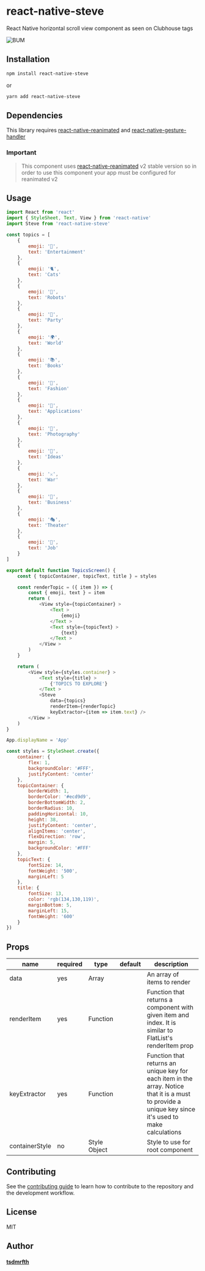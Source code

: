 # react-native-steve

React Native horizontal scroll view component as seen on Clubhouse tags

![BUM](https://media.giphy.com/media/FFq4lKeqeAIFrh7CrI/giphy.gif)

## Installation

```sh
npm install react-native-steve
```

or

```sh
yarn add react-native-steve
```

## Dependencies
This library requires [react-native-reanimated](https://github.com/software-mansion/react-native-reanimated) and [react-native-gesture-handler](https://github.com/software-mansion/react-native-gesture-handler)

### Important

> This component uses [react-native-reanimated](https://docs.swmansion.com/react-native-reanimated/docs) v2 stable version so in order to use this component your app must be configured for reanimated v2

## Usage

```javascript
import React from 'react'
import { StyleSheet, Text, View } from 'react-native'
import Steve from 'react-native-steve'

const topics = [
    {
        emoji: '🍻',
        text: 'Entertainment'
    },
    {
        emoji: '🐈',
        text: 'Cats'
    },
    {
        emoji: '🦾',
        text: 'Robots'
    },
    {
        emoji: '🎉',
        text: 'Party'
    },
    {
        emoji: '🌍',
        text: 'World'
    },
    {
        emoji: '📚',
        text: 'Books'
    },
    {
        emoji: '👘',
        text: 'Fashion'
    },
    {
        emoji: '📱',
        text: 'Applications'
    },
    {
        emoji: '📸',
        text: 'Photography'
    },
    {
        emoji: '🧠',
        text: 'Ideas'
    },
    {
        emoji: '⚔️',
        text: 'War'
    },
    {
        emoji: '💼',
        text: 'Business'
    },
    {
        emoji: '🎭',
        text: 'Theater'
    },
    {
        emoji: '📮',
        text: 'Job'
    }
]

export default function TopicsScreen() {
    const { topicContainer, topicText, title } = styles

    const renderTopic = ({ item }) => {
        const { emoji, text } = item
        return (
            <View style={topicContainer} >
                <Text >
                    {emoji}
                </Text >
                <Text style={topicText} >
                    {text}
                </Text >
            </View >
        )
    }

    return (
        <View style={styles.container} >
            <Text style={title} >
                {'TOPICS TO EXPLORE'}
            </Text >
            <Steve
                data={topics}
                renderItem={renderTopic}
                keyExtractor={item => item.text} />
        </View >
    )
}

App.displayName = 'App'

const styles = StyleSheet.create({
    container: {
        flex: 1,
        backgroundColor: '#FFF',
        justifyContent: 'center'
    },
    topicContainer: {
        borderWidth: 1,
        borderColor: '#ecd9d9',
        borderBottomWidth: 2,
        borderRadius: 10,
        paddingHorizontal: 10,
        height: 38,
        justifyContent: 'center',
        alignItems: 'center',
        flexDirection: 'row',
        margin: 5,
        backgroundColor: '#FFF'
    },
    topicText: {
        fontSize: 14,
        fontWeight: '500',
        marginLeft: 5
    },
    title: {
        fontSize: 13,
        color: 'rgb(134,130,119)',
        marginBottom: 5,
        marginLeft: 15,
        fontWeight: '600'
    }
})
```

## Props

| name                      | required | type |  default | description |
| ------------------------- | -------- | ---- |  ------- | ------------|
| data                | yes      |   Array      |  | An array of items to render
| renderItem | yes | Function | | Function that returns a component with given item and index. It is similar to FlatList's renderItem prop  |
|keyExtractor| yes | Function| | Function that returns an unique key for each item in the array. Notice that it is a must to provide a unique key since it's used to make calculations||
|containerStyle|no|Style Object| | Style to use for root component | 

## Contributing

See the [contributing guide](CONTRIBUTING.md) to learn how to contribute to the repository and the development workflow.

## License

MIT

## Author

#### [tsdmrfth](https://twitter.com/tsdmrfth)
